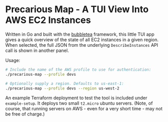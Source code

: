# Precarious Map - A TUI View Into AWS EC2 Instances

Written in Go and built with the [bubbletea](https://github.com/charmbracelet/bubbletea) framework, this little TUI app gives a quick overview of the state of all EC2 instances in a given region. When selected, the full JSON from the underlying `DescribeInstances` API call is shown in another panel.

Usage:
```bash
# Include the name of the AWS profile to use for authentication:
./precarious-map --profile devs

# Optionally supply a region. Defaults to us-east-1:
./precarious-map --profile devs --region us-west-2
```

An example Terraform deployment to test the tool is included under `example-setup`. It deploys two small `t2.micro` ubuntu servers. (Note, of course, that running servers on AWS - even for a very short time - may not be free of charge.)

